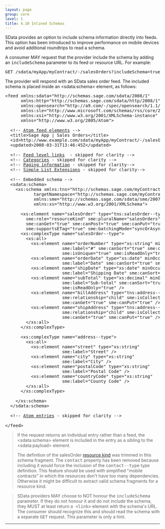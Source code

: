 ```yaml
---
layout: page
group: core
level: 1
title: 4.10 Inlined Schemas
---
```


SData provides an option to include schema information directly into feeds.
This option has been introduced to improve performance on mobile devices and
avoid additional roundtrips to read a schema.

A consumer MAY request that the provider include the schema by adding
an&nbsp;<tt>includeSchema</tt> parameter to its feed or resource URL. For example:

<pre>GET /sdata/myApp/myContract/-/salesOrders?includeSchema=true</pre>

The provider will respond with an SData sales order feed. The included schema
is&nbsp;placed inside an &lt;sdata:schema&gt; element, as follows:

<pre>&lt;feed xmlns:sdata="http://schemas.sage.com/sdata/2008/1" 
      xmlns:http="http://schemas.sage.com/sdata/http/2008/1" 
&nbsp;&nbsp;&nbsp;&nbsp;&nbsp; xmlns:opensearch="http://a9.com/-/spec/opensearch/1.1/"
      xmlns:sle="http://www.microsoft.com/schemas/rss/core/2005" 
      xmlns:xsi="http://www.w3.org/2001/XMLSchema-instance"
&nbsp;&nbsp;&nbsp;&nbsp;&nbsp; xmlns="http://www.w3.org/2005/Atom"&gt;

  &lt;!-- <a href="../0302/" title="3.2 Feed Elements">Atom feed elements</a> --&gt;
&nbsp; &lt;title&gt;Sage App | Sales Orders&lt;/title&gt;
&nbsp; &lt;id&gt;http://www.example.com/sdata/myApp/myContract/-/salesOrders&lt;/id&gt;
&nbsp; &lt;updated&gt;2008-03-31T13:46:45Z&lt;/updated&gt;

  &lt;!-- <a href="../0303/" title="3.3 Feed Level Links">Feed level links</a>  - skipped for clarity --&gt; 
  &lt;!-- <a href="../0304/" title="3.4 Categories">Categories</a> - skipped for clarity --&gt;
  &lt;!-- <a href="../0305/" title="3.5 Paging Information">Paging information</a> - skipped for clarity--&gt;
  &lt;!-- <a href="../0306/" title="3.6 Simple List Extensions">Simple List Extensions</a> - skipped for clarity--&gt;

  &lt;!-- Embedded schema --&gt;
  &lt;sdata:schema&gt; 
    &lt;xs:schema xmlns:tns="http://schemas.sage.com/myContract" 
           targetNamespace="http://schemas.sage.com/myContract" 
           xmlns:sme="http://schemas.sage.com/sdata/sme/2007" 
           xmlns:xs="http://www.w3.org/2001/XMLSchema"&gt;

      &lt;xs:element name="salesOrder" type="tns:salesOrder--type" 
        sme:role="resourceKind" sme:pluralName="salesOrders" sme:label="Sales Order"
        sme:canGet="true" sme:canPost="true" sme:canPut="true" sme:canDelete="true"
        sme:supportsETag="true" sme:batchingMode="syncOrAsync" /&gt;
&nbsp;     &lt;xs:complexType name="salesOrder--type"&gt;
&nbsp;&nbsp;&nbsp;     &lt;xs:all&gt;
          &lt;xs:element name="orderNumber" type="xs:string" minOccurs="0"
                      sme:label="#" sme:canSort="true" sme:canFilter="true" sme:precedence="1" 
                      sme:isUnique="true" sme:isReadOnly="true"/&gt;
&nbsp;&nbsp;&nbsp;    &nbsp;&nbsp; &lt;xs:element name="orderDate" type="xs:date" minOccurs="0"
                      sme:label="Date" sme:canSort="true" sme:canFilter="true" sme:precedence="2" /&gt;
&nbsp;&nbsp;&nbsp;&nbsp;&nbsp;     &lt;xs:element name="shipDate" type="xs:date" minOccurs="0" nillable="true"
                      sme:label="Shipping Date" sme:canSort="true" sme:canFilter="true" sme:precedence="3" /&gt;
&nbsp;&nbsp;&nbsp;&nbsp;&nbsp;     &lt;xs:element name="subTotal" type="xs:decimal" minOccurs="0"
                      sme:label="Sub-total" sme:canSort="true" sme:canFilter="true" sme:precedence="2" 
                      sme:isReadOnly="true" /&gt;
&nbsp;&nbsp;&nbsp;&nbsp;&nbsp;     &lt;xs:element name="billAddress" type="tns:address--type" minOccurs="0"
                      sme:relationship="child" sme:isCollection="false" sme:label="Billing Address" 
                      sme:canGet="true" sme:canPut="true" /&gt;
&nbsp;&nbsp;&nbsp;&nbsp;&nbsp;     &lt;xs:element name="shipAddress" type="tns:address--type" minOccurs="0"
                      sme:relationship="child" sme:isCollection="false" sme:label="Shipping Address" 
                      sme:canGet="true" sme:canPut="true" /&gt;
&nbsp;&nbsp;&nbsp;     &lt;/xs:all&gt;
&nbsp;     &lt;/xs:complexType&gt;

      &lt;xs:complexType name="address--type"&gt;
&nbsp;&nbsp;&nbsp;     &lt;xs:all&gt;
&nbsp;&nbsp;&nbsp;&nbsp;&nbsp;     &lt;xs:element name="street" type="xs:string" 
                      sme:label="Street" /&gt; 
&nbsp;&nbsp;&nbsp;&nbsp;&nbsp;     &lt;xs:element name="city" type="xs:string" 
                      sme:label="City" /&gt;
&nbsp;&nbsp;&nbsp;&nbsp;&nbsp;     &lt;xs:element name="postalCode" type="xs:string" 
                      sme:label="Postal Code" /&gt;
&nbsp;&nbsp;&nbsp;&nbsp;&nbsp;     &lt;xs:element name="countryCode" type="xs:string" 
                      sme:label="County Code" /&gt;
&nbsp;&nbsp;&nbsp;     &lt;/xs:all&gt;
&nbsp;     &lt;/xs:complexType&gt;

    &lt;/xs:schema&gt;
  &lt;/sdata:schema&gt;

  &lt;!-- <a href="../0307/" title="3.7 Typical Feed Entry">Atom entries</a> - skipped for clarity --&gt;

&lt;/feed&gt;</pre>

<blockquote class="warning">
<p>If the request returns an individual entry rather than a feed,
the &lt;sdata:schema&gt; element is included in the entry as a sibling to the
&lt;sdata:payload&gt; element.</p>

<p>The definition of the salesOrder
<a href="../0101/" title="1.1 Terminology">resource kind</a> was&nbsp;trimmed in this schema fragment.
The <tt>contact</tt> property has been removed because including it would force
the inclusion of the <tt>contact--type</tt> type definition. This feature should
be used with simplified "mobile contracts" in which the resources&nbsp;don't have too
many dependencies. Otherwise it might be difficult to extract valid schema
fragments for a resource kind.</p>
</blockquote>

<blockquote class="compliance">SData providers MAY choose to NOT honour the
<tt>includeSchema</tt> parameter. If they do not honour it and do not include
the schema, they MUST at least return a<tt> &lt;link&gt;</tt> element with the
schema's URL. The consumer should recognize this and should read the schema with
a separate <tt>GET</tt> request.&nbsp;This parameter is only a hint.</blockquote>

* * *